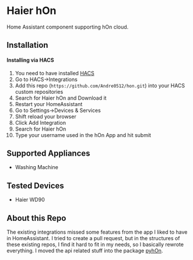 # Haier hOn
Home Assistant component supporting hOn cloud.

## Installation
#### Installing via HACS
1. You need to have installed [HACS](https://hacs.xyz/)
2. Go to HACS->Integrations
3. Add this repo (`https://github.com/Andre0512/hon.git`) into your HACS custom repositories
4. Search for Haier hOn and Download it
5. Restart your HomeAssistant
6. Go to Settings->Devices & Services
7. Shift reload your browser
8. Click Add Integration
9. Search for Haier hOn 
10. Type your username used in the hOn App and hit submit

## Supported Appliances
- Washing Machine

## Tested Devices
- Haier WD90

## About this Repo
The existing integrations missed some features from the app I liked to have in HomeAssistant.
I tried to create a pull request, but in the structures of these existing repos, I find it hard to fit in my needs, so I basically rewrote everything. 
I moved the api related stuff into the package [pyhOn](https://github.com/Andre0512/pyhOn).

